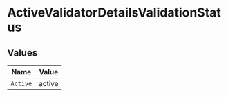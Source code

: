 # ActiveValidatorDetailsValidationStatus


## Values

| Name     | Value    |
| -------- | -------- |
| `Active` | active   |